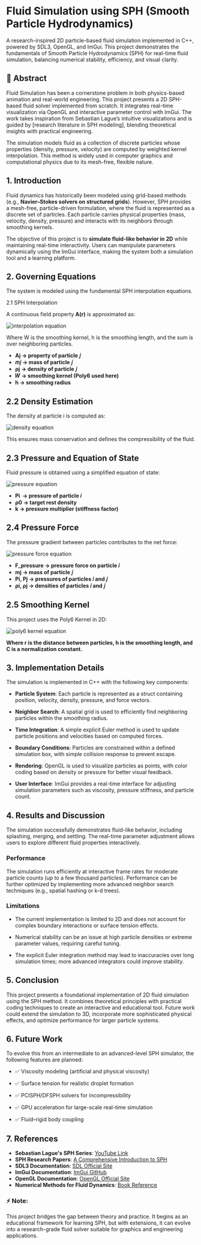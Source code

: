 # Fluid Simulation using SPH (Smooth Particle Hydrodynamics)

A research-inspired 2D particle-based fluid simulation implemented in C++, powered by SDL3, OpenGL, and ImGui.
This project demonstrates the fundamentals of Smooth Particle Hydrodynamics (SPH) for real-time fluid simulation, balancing numerical stability, efficiency, and visual clarity.

## 📖 Abstract

Fluid Simulation has been a cornerstone problem in both physics-based animation and real-world engineering. This project presents a 2D SPH-based fluid solver implemented from scratch. It integrates real-time visualization via OpenGL and interactive parameter control with ImGui. The work takes inspiration from Sebastian Lague’s intuitive visualizations and is guided by [research literature in SPH modeling], blending theoretical insights with practical engineering.

The simulation models fluid as a collection of discrete particles whose properties (density, pressure, velocity) are computed by weighted kernel interpolation. This method is widely used in computer graphics and computational physics due to its mesh-free, flexible nature.

## 1. Introduction

Fluid dynamics has historically been modeled using grid-based methods (e.g., **Navier–Stokes solvers on structured grids**). However, SPH provides a mesh-free, particle-driven formulation, where the fluid is represented as a discrete set of particles. Each particle carries physical properties (mass, velocity, density, pressure) and interacts with its neighbors through smoothing kernels.

The objective of this project is to **simulate fluid-like behavior in 2D** while maintaining real-time interactivity. Users can manipulate parameters dynamically using the ImGui interface, making the system both a simulation tool and a learning platform.

## 2. Governing Equations

The system is modeled using the fundamental SPH interpolation equations.

2.1 SPH Interpolation

A continuous field property **A(r)** is approximated as:

![interpolation equation](images/interpolation.png)

Where W is the smoothing kernel, h is the smoothing length, and the sum is over neighboring particles.


- **Aj ​→ property of particle 𝑗**
- **𝑚𝑗 → mass of particle 𝑗**
- **ρj → density of particle 𝑗**
- **𝑊 → smoothing kernel (Poly6 used here)**
- **h → smoothing radius**

## 2.2 Density Estimation

The density at particle i is computed as:

![density equation](images/Density.png)

This ensures mass conservation and defines the compressibility of the fluid.

## 2.3 Pressure and Equation of State

Fluid pressure is obtained using a simplified equation of state:

![pressure equation](images/pressure.png)

- **Pi ​ → pressure of particle 𝑖**
- **ρ0 ​→ target rest density**
- **k → pressure multiplier (stiffness factor)**

## 2.4 Pressure Force

The pressure gradient between particles contributes to the net force:

![pressure force equation](images/pForce.png)

- **F_pressure ​→ pressure force on particle 𝑖**
- **mj → mass of particle 𝑗**
- **Pi, Pj → pressures of particles 𝑖 and 𝑗**
- **ρi, ρj → densities of particles 𝑖 and 𝑗**

## 2.5 Smoothing Kernel

This project uses the Poly6 Kernel in 2D:

![poly6 kernel equation](images/kernel.png)

**Where r is the distance between particles, h is the smoothing length, and C is a normalization constant.**

## 3. Implementation Details

The simulation is implemented in C++ with the following key components:

- **Particle System**: Each particle is represented as a struct containing position, velocity, density, pressure, and force vectors.

- **Neighbor Search**: A spatial grid is used to efficiently find neighboring particles within the smoothing radius.

- **Time Integration**: A simple explicit Euler method is used to update particle positions and velocities based on computed forces.

- **Boundary Conditions**: Particles are constrained within a defined simulation box, with simple collision response to prevent escape.

- **Rendering**: OpenGL is used to visualize particles as points, with color coding based on density or pressure for better visual feedback.

- **User Interface**: ImGui provides a real-time interface for adjusting simulation parameters such as viscosity, pressure stiffness, and particle count.

## 4. Results and Discussion

The simulation successfully demonstrates fluid-like behavior, including splashing, merging, and settling. The real-time parameter adjustment allows users to explore different fluid properties interactively.

### Performance

The simulation runs efficiently at interactive frame rates for moderate particle counts (up to a few thousand particles). Performance can be further optimized by implementing more advanced neighbor search techniques (e.g., spatial hashing or k-d trees).

### Limitations

- The current implementation is limited to 2D and does not account for complex boundary interactions or surface tension effects.

- Numerical stability can be an issue at high particle densities or extreme parameter values, requiring careful tuning.
- The explicit Euler integration method may lead to inaccuracies over long simulation times; more advanced integrators could improve stability.

## 5. Conclusion

This project presents a foundational implementation of 2D fluid simulation using the SPH method. It combines theoretical principles with practical coding techniques to create an interactive and educational tool. Future work could extend the simulation to 3D, incorporate more sophisticated physical effects, and optimize performance for larger particle systems.


## 6. Future Work

To evolve this from an intermediate to an advanced-level SPH simulator, the following features are planned:

- ✅ Viscosity modeling (artificial and physical viscosity)

- ✅ Surface tension for realistic droplet formation

- ✅ PCISPH/DFSPH solvers for incompressibility
 
- ✅ GPU acceleration for large-scale real-time simulation
 
- ✅ Fluid–rigid body coupling


## 7. References

- **Sebastian Lague's SPH Series**: [YouTube Link](https://www.youtube.com/watch?v=rSKMYc1CQHE&t=355s)
- **SPH Research Papers**: [A Comprehensive Introduction to SPH](https://www.researchgate.net/publication/220660290_A_comprehensive_introduction_to_SPH_method)
- **SDL3 Documentation**: [SDL Official Site](https://www.libsdl.org/)
- **ImGui Documentation**: [ImGui GitHub](https://github.com/ocornut/imgui)
- **OpenGL Documentation**: [OpenGL Official Site](https://www.opengl.org/)
- **Numerical Methods for Fluid Dynamics**: [Book Reference](https://www.springer.com/gp/book/9783540746129)



### ⚡ Note:

This project bridges the gap between theory and practice. It begins as an educational framework for learning SPH, but with extensions, it can evolve into a research-grade fluid solver suitable for graphics and engineering applications.
